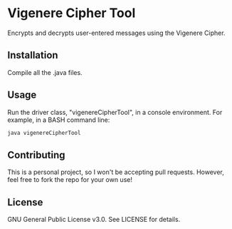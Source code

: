 # Vigenere Cipher Tool
Encrypts and decrypts user-entered messages using the Vigenere Cipher.

## Installation

Compile all the .java files.

## Usage

Run the driver class, "vigenereCipherTool", in a console environment.
For example, in a BASH command line:

```bash
java vigenereCipherTool
```

## Contributing

This is a personal project, so I won't be accepting pull requests. However, feel free to fork the repo for your own use!

## License
GNU General Public License v3.0. See LICENSE for details.
